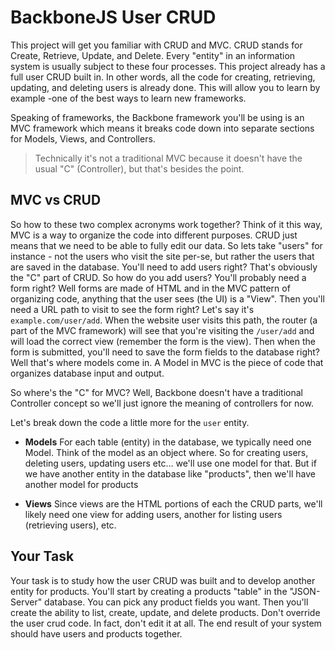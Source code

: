 # BackboneJS User CRUD

This project will get you familiar with CRUD and MVC. CRUD stands for Create, Retrieve, Update, and Delete. Every "entity" in an information system is usually subject to these four processes. This project already has a full user CRUD built in. In other words, all the code for creating, retrieving, updating, and deleting users is already done. This will allow you to learn by example -one of the best ways to learn new frameworks.

Speaking of frameworks, the Backbone framework you'll be using is an MVC framework which means it breaks code down into separate sections for Models, Views, and Controllers. 

> Technically it's not a traditional MVC because it doesn't have the usual "C" (Controller), but that's besides the point.

## MVC vs CRUD

So how to these two complex acronyms work together? Think of it this way, MVC is a way to organize the code into different purposes. CRUD just means that we need to be able to fully edit our data. So lets take "users" for instance - not the users who visit the site per-se, but rather the users that are saved in the database. You'll need to add users right? That's obviously the "C" part of CRUD. So how do you add users? You'll probably need a form right? Well forms are made of HTML and in the MVC pattern of organizing code, anything that the user sees (the UI) is a "View". Then you'll need a URL path to visit to see the form right? Let's say it's `example.com/user/add`. When the website user visits this path, the router (a part of the MVC framework) will see that you're visiting the `/user/add` and will load the correct view (remember the form is the view). Then when the form is submitted, you'll need to save the form fields to the database right? Well that's where models come in. A Model in MVC is the piece of code that organizes database input and output.

So where's the "C" for MVC? Well, Backbone doesn't have a traditional Controller concept so we'll just ignore the meaning of controllers for now.

Let's break down the code a little more for the `user` entity.

- **Models** For each table (entity) in the database, we typically need one Model. Think of the model as an object where. So for creating users, deleting users, updating users etc... we'll use one model for that. But if we have another entity in the database like "products", then we'll have another model for products

- **Views** Since views are the HTML portions of each the CRUD parts, we'll likely need one view for adding users, another for listing users (retrieving users), etc.

## Your Task

Your task is to study how the user CRUD was built and to develop another entity for products. You'll start by creating a products "table" in the "JSON-Server" database. You can pick any product fields you want. Then you'll create the ability to list, create, update, and delete products. Don't override the user crud code. In fact, don't edit it at all. The end result of your system should have users and products together.